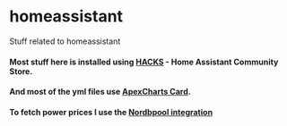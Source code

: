 # homeassistant
Stuff related to homeassistant

#### Most stuff here is installed using [HACKS](https://hacs.xyz) - Home Assistant Community Store.
#### And most of the yml files use [ApexCharts Card](https://github.com/RomRider).
#### To fetch power prices I use the [Nordbpool integration](https://github.com/custom-components/nordpool/)
